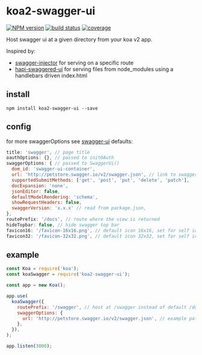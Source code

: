 # koa2-swagger-ui

[![NPM version][npm-image]][npm-url]
[![build status][travis-img]][travis-url]
[![coverage][coverage-img]][coverage-url]

[npm-image]: https://img.shields.io/npm/v/koa2-swagger-ui.svg
[npm-url]: https://npmjs.org/package/koa2-swagger-ui
[travis-img]: https://api.travis-ci.org/scttcper/koa2-swagger-ui.svg?branch=master
[travis-url]: https://travis-ci.org/scttcper/koa2-swagger-ui
[coverage-img]: https://codecov.io/gh/scttcper/koa2-swagger-ui/branch/master/graph/badge.svg
[coverage-url]: https://codecov.io/gh/scttcper/koa2-swagger-ui

Host swagger ui at a given directory from your koa v2 app.

Inspired by:

* [swagger-injector](https://github.com/johnhof/swagger-injector) for serving on a specific route
* [hapi-swaggered-ui](https://github.com/z0mt3c/hapi-swaggered-ui) for serving files from node_modules using a handlebars driven index.html

## install

```
npm install koa2-swagger-ui --save
```

## config

for more swaggerOptions see [swagger-ui](https://github.com/swagger-api/swagger-ui#swaggerui)
defaults:

```javascript
title: 'swagger', // page title
oauthOptions: {}, // passed to initOAuth
swaggerOptions: { // passed to SwaggerUi()
  dom_id: 'swagger-ui-container',
  url: 'http://petstore.swagger.io/v2/swagger.json', // link to swagger.json
  supportedSubmitMethods: ['get', 'post', 'put', 'delete', 'patch'],
  docExpansion: 'none',
  jsonEditor: false,
  defaultModelRendering: 'schema',
  showRequestHeaders: false,
  swaggerVersion: 'x.x.x' // read from package.json,
},
routePrefix: '/docs', // route where the view is returned
hideTopbar: false, // hide swagger top bar
favicon16: '/favicon-16x16.png', // default icon 16x16, set for self icon
favicon32: '/favicon-32x32.png', // default icon 32x32, set for self icon
```

## example

```javascript
const Koa = require('koa');
const koaSwagger = require('koa2-swagger-ui');

const app = new Koa();

app.use(
  koaSwagger({
    routePrefix: '/swagger', // host at /swagger instead of default /docs
    swaggerOptions: {
      url: 'http://petstore.swagger.io/v2/swagger.json', // example path to json
    },
  }),
);

app.listen(3000);
```
